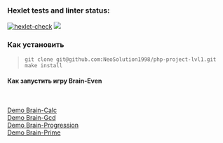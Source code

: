 ### Hexlet tests and linter status:
[![hexlet-check](https://github.com/NeoSolution1998/php-project-lvl1/actions/workflows/hexlet-check.yml/badge.svg)](https://github.com/NeoSolution1998/php-project-lvl1/actions/workflows/hexlet-check.yml)
<a href="https://codeclimate.com/github/NeoSolution1998/php-project-lvl1/maintainability"><img src="https://api.codeclimate.com/v1/badges/879f643599075bb62e7f/maintainability" /></a>

### Как установить 
> ```git clone git@github.com:NeoSolution1998/php-project-lvl1.git```
> ```make install```

#### Как запустить игру Brain-Even
> ```make brain-even

<a target="_blank" href="https://asciinema.org/a/YNTqDPmUFIi5e1mpk5T94rRSs"><a>
<br />
<a target="_blank" href="https://asciinema.org/a/442075">Demo Brain-Calc<a>
<br />
<a target="_blank" href="https://asciinema.org/a/rA0EbjNdkcU4biDSop6f6EiGa">Demo Brain-Gcd<a>
<br />
<a target="_blank" href="https://asciinema.org/a/442192">Demo Brain-Progression<a>
<br />
<a target="_blank" href="https://asciinema.org/a/442282">Demo Brain-Prime<a>
